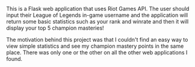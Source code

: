 This is a Flask web application that uses Riot Games API. The user should input their
League of Legends in-game username and the application will return some basic statistics
such as your rank and winrate and then it will display your top 5 champion masteries!

The motivation behind this project was that I couldn't find an easy way to view simple statistics
and see my champion mastery points in the same place. There was only one or the other on all the
other web applications I found.